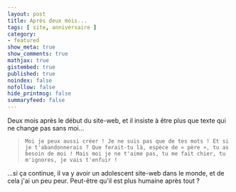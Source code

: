 ```yaml
---
layout: post
title: Après deux mois...
tags: [ site, anniversaire ]
category:
- featured
show_meta: true
show_comments: true
mathjax: true
gistembed: true
published: true
noindex: false
nofollow: false
hide_printmsg: false
summaryfeed: false
---
```


Deux mois après le début du site-web, et il insiste à être plus que texte qui
ne change pas sans moi...

> `Moi je peux aussi créer ! Je ne suis pas que de tes mots ! Et si je
> t'abandonnerais ? Que ferait-tu là, espèce de « père », tu as besoin de moi !
> Mais moi je ne t'aime pas, tu me fait chier, tu m'ignores, je vais t'enfuir !`

...si ça continue, il va y avoir un adolescent site-web dans le monde, et de
cela j'ai un peu peur. Peut-être qu'il est plus humaine après tout ?

<!---
vim: spell spelllang=fr
-->
